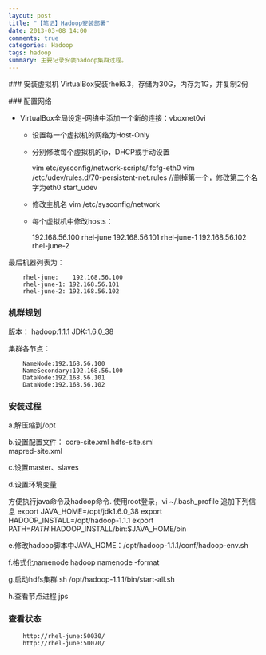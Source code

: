```yaml
---
layout: post
title: "【笔记】Hadoop安装部署"
date: 2013-03-08 14:00
comments: true
categories: Hadoop
tags: hadoop
summary: 主要记录安装hadoop集群过程。
---  
```


﻿﻿### 安装虚拟机
   VirtualBox安装rhel6.3，存储为30G，内存为1G，并复制2份

﻿﻿### 配置网络

   * VirtualBox全局设定-网络中添加一个新的连接：vboxnet0vi
      * 设置每一个虚拟机的网络为Host-Only
      * 分别修改每个虚拟机的ip，DHCP或手动设置
	
		vim etc/sysconfig/network-scripts/ifcfg-eth0
		vim /etc/udev/rules.d/70-persistent-net.rules  //删掉第一个，修改第二个名字为eth0
		start_udev

      * 修改主机名
		vim /etc/sysconfig/network
      * 每个虚拟机中修改hosts：

		192.168.56.100 rhel-june
		192.168.56.101 rhel-june-1
		192.168.56.102 rhel-june-2

最后机器列表为：

		rhel-june:    192.168.56.100
		rhel-june-1: 192.168.56.101
		rhel-june-2: 192.168.56.102

### 机群规划
版本：
		hadoop:1.1.1
		JDK:1.6.0_38

集群各节点：

		NameNode:192.168.56.100
		NameSecondary:192.168.56.100
		DataNode:192.168.56.101
		DataNode:192.168.56.102

### 安装过程
   a.解压缩到/opt

   b.设置配置文件：
		core-site.xml
		hdfs-site.sml    
		mapred-site.xml

   c.设置master、slaves

   d.设置环境变量

   方便执行java命令及hadoop命令. 使用root登录，vi ~/.bash_profile 追加下列信息
		export JAVA_HOME=/opt/jdk1.6.0_38
		export HADOOP_INSTALL=/opt/hadoop-1.1.1
		export PATH=$PATH:$HADOOP_INSTALL/bin:$JAVA_HOME/bin

   e.修改hadoop脚本中JAVA_HOME：/opt/hadoop-1.1.1/conf/hadoop-env.sh

   f.格式化namenode
		hadoop namenode -format

   g.启动hdfs集群
		sh /opt/hadoop-1.1.1/bin/start-all.sh

   h.查看节点进程
		jps

### 查看状态
		http://rhel-june:50030/
		http://rhel-june:50070/

